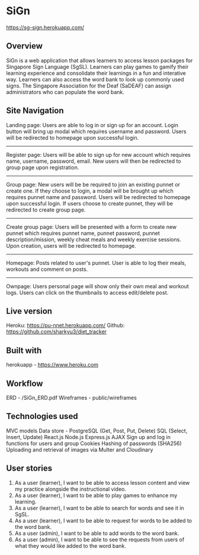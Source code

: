 # SiGn
https://sg-sign.herokuapp.com/

## Overview
SiGn is a web application that allows learners to access lesson packages for Singapore Sign Language (SgSL). Learners can play games to gamify their learning experience and consolidate their learnings in a fun and interative way. Learners can also access the word bank to look up commonly used signs. The Singapore Association for the Deaf (SaDEAF) can assign administrators who can populate the word bank.

## Site Navigation

Landing page:
Users are able to log in or sign up for an account. 
Login button will bring up modal which requires username and password.
Users will be redirected to homepage upon successful login.
_________________

Register page:
Users will be able to sign up for new account which requires name, username, password, email. 
New users will then be redirected to group page upon registration.
_________________

Group page:
New users will be be required to join an existing punnet or create one. 
If they choose to login, a modal will be brought up which requires punnet name and password.
Users will be redirected to homepage upon successful login. 
If users choose to create punnet, they will be redirected to create group page. 
_________________

Create group page:
Users will be presented with a form to create new punnet which requires punnet name, punnet password, punnet description/mission, weekly cheat meals and weekly exercise sessions.
Upon creation, users will be redirected to homepage. 
_________________

Homepage:
Posts related to user's punnet. 
User is able to log their meals, workouts and comment on posts. 
_________________

Ownpage:
Users personal page will show only their own meal and workout logs. 
Users can click on the thumbnails to access edit/delete post.

## Live version
Heroku: https://pu-nnet.herokuapp.com/
Github: https://github.com/sharkyu3/diet_tracker

## Built with
herokuapp - https://www.heroku.com

## Workflow
ERD - /SiGn_ERD.pdf
Wireframes - public/wireframes

## Technologies used
MVC
models
Data store - PostgreSQL (Get, Post, Put, Delete)
SQL (Select, Insert, Update)
React.js
Node.js
Express.js
AJAX
Sign up and log in functions for users and group
Cookies
Hashing of passwords (SHA256)
Uploading and retrieval of images via Multer and Cloudinary

## User stories
1. As a user (learner), I want to be able to access lesson content and view my practice alongside the instructional video.
2. As a user (learner), I want to be able to play games to enhance my learning. 
3. As a user (learner), I want to be able to search for words and see it in SgSL.
4. As a user (learner), I want to be able to request for words to be added to the word bank. 
5. As a user (admin), I want to be able to add words to the word bank.
6. As a user (admin), I want to be able to see the requests from users of what they would like added to the word bank. 
